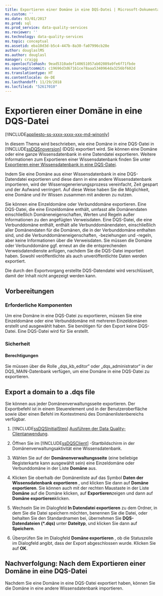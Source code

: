 ```yaml
---
title: Exportieren einer Domäne in eine DQS-Datei | Microsoft-Dokumentation
ms.custom: ''
ms.date: 03/01/2017
ms.prod: sql
ms.prod_service: data-quality-services
ms.reviewer: ''
ms.technology: data-quality-services
ms.topic: conceptual
ms.assetid: eba10d3d-b5c4-447b-8a30-fa07996cb28e
author: douglaslMS
ms.author: douglasl
manager: craigg
ms.openlocfilehash: 9ead5310adef140651057ab02089a9fe6f71fbde
ms.sourcegitcommit: c19696d3d67161ce78aaa5340964da3256bf602d
ms.translationtype: HT
ms.contentlocale: de-DE
ms.lasthandoff: 11/29/2018
ms.locfileid: "52617010"
---
```

# <a name="export-a-domain-to-a-dqs-file"></a>Exportieren einer Domäne in eine DQS-Datei

[!INCLUDE[appliesto-ss-xxxx-xxxx-xxx-md-winonly](../includes/appliesto-ss-xxxx-xxxx-xxx-md-winonly.md)]

  In diesem Thema wird beschrieben, wie eine Domäne in eine DQS-Datei in [!INCLUDE[ssDQSnoversion](../includes/ssdqsnoversion-md.md)] (DQS) exportiert wird. Sie können eine Domäne oder eine ganze Wissensdatenbank in eine Datendatei exportieren. Weitere Informationen zum Exportieren einer Wissensdatenbank finden Sie unter [Exportieren einer Wissensdatenbank in eine DQS-Datei](../data-quality-services/export-a-knowledge-base-to-a-dqs-file.md).  
  
 Indem Sie eine Domäne aus einer Wissensdatenbank in eine DQS-Datendatei exportieren und diese dann in eine andere Wissensdatenbank importieren, wird der Wissensgenerierungsprozess vereinfacht, Zeit gespart und der Aufwand verringert. Auf diese Weise haben Sie die Möglichkeit, eine Domäne und ihr Wissen zusammen mit anderen zu nutzen.  
  
 Sie können eine Einzeldomäne oder Verbunddomäne exportieren. Eine DQS-Datei, die eine Einzeldomäne enthält, umfasst alle Domänendaten einschließlich Domäneneigenschaften, Werten und Regeln außer Informationen zu den angefügten Verweisdaten. Eine DQS-Datei, die eine Verbunddomäne enthält, enthält alle Verbunddomänendaten, einschließlich aller Domänendaten für die Domänen, die in der Verbunddomäne enthalten sind, und die Verbunddomäneneigenschaften, -beziehungen und -regeln, aber keine Informationen über die Verweisdaten. Sie müssen die Domäne oder Verbunddomäne ggf. erneut an die die entsprechenden Verweisdatendienste anfügen, nachdem Sie die DQS-Datei importiert haben. Sowohl veröffentlichte als auch unveröffentlichte Daten werden exportiert.  
  
 Die durch den Exportvorgang erstellte DQS-Datendatei wird verschlüsselt, damit der Inhalt nicht angezeigt werden kann.  
  
##  <a name="BeforeYouBegin"></a> Vorbereitungen  
  
###  <a name="Prerequisites"></a> Erforderliche Komponenten  
 Um eine Domäne in eine DQS-Datei zu exportieren, müssen Sie eine Einzeldomäne oder eine Verbunddomäne mit mehreren Einzeldomänen erstellt und ausgewählt haben. Sie benötigen für den Export keine DQS-Datei. Eine DQS-Datei wird für Sie erstellt.  
  
###  <a name="Security"></a> Sicherheit  
  
####  <a name="Permissions"></a> Berechtigungen  
 Sie müssen über die Rolle „dqs_kb_editor“ oder „dqs_administrator“ in der DQS_MAIN-Datenbank verfügen, um eine Domäne in eine DQS-Datei zu exportieren.  
  
##  <a name="Export"></a> Export a domain to a .dqs file  
 Sie können aus jeder Domänenverwaltungsseite exportieren. Der Exportbefehl ist in einem Steuerelement und in der Benutzeroberfläche sowie über einen Befehl im Kontextmenü des Domänenlistenbereichs verfügbar.  
  
1.  [!INCLUDE[ssDQSInitialStep](../includes/ssdqsinitialstep-md.md)] [Ausführen der Data Quality-Clientanwendung](../data-quality-services/run-the-data-quality-client-application.md).  
  
2.  Öffnen Sie im [!INCLUDE[ssDQSClient](../includes/ssdqsclient-md.md)] -Startbildschirm in der Domänenverwaltungsaktivität eine Wissensdatenbank.  
  
3.  Wählen Sie auf der **Domänenverwaltungsseite** (eine beliebige Registerkarte kann ausgewählt sein) eine Einzeldomäne oder Verbunddomäne in der Liste **Domäne** aus.  
  
4.  Klicken Sie oberhalb der Domänenliste auf das Symbol **Daten der Wissensdatenbank exportieren** , und klicken Sie dann auf **Domäne exportieren**. Sie können auch mit der rechten Maustaste in der Liste **Domäne** auf die Domäne klicken, auf **Exportieren**zeigen und dann auf **Domäne exportieren**klicken.  
  
5.  Wechseln Sie im Dialogfeld **In Datendatei exportieren** zu dem Ordner, in dem Sie die Datei speichern möchten, benennen Sie die Datei, oder behalten Sie den Standardnamen bei, übernehmen Sie **DQS-Datendateien (\*.dqs)** unter **Dateityp**, und klicken Sie dann auf **Speichern**.  
  
6.  Überprüfen Sie im Dialogfeld **Domäne exportieren** , ob die Statuszeile im Dialogfeld angibt, dass der Export abgeschlossen wurde. Klicken Sie auf **OK**.  
  
##  <a name="FollowUp"></a> Nachverfolgung: Nach dem Exportieren einer Domäne in eine DQS-Datei  
 Nachdem Sie eine Domäne in eine DQS-Datei exportiert haben, können Sie die Domäne in eine andere Wissensdatenbank importieren.  
  
  
